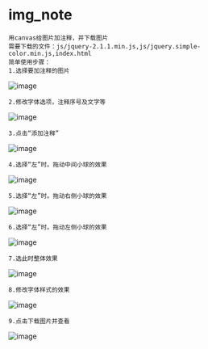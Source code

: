 # img_note
 	用canvas给图片加注释，并下载图片
 	需要下载的文件：js/jquery-2.1.1.min.js,js/jquery.simple-color.min.js,index.html
 	简单使用步骤：
 	1.选择要加注释的图片
 ![image](https://github.com/sxlcjqq/img_note/blob/master/img/1.png)
 
	2.修改字体选项，注释序号及文字等
 ![image](https://github.com/sxlcjqq/img_note/blob/master/img/2.png)
 
 	3.点击“添加注释”
 ![image](https://github.com/sxlcjqq/img_note/blob/master/img/3.png)
 
 	4.选择“左”时。拖动中间小球的效果
 ![image](https://github.com/sxlcjqq/img_note/blob/master/img/4.png)
 
 	5.选择“左”时。拖动右侧小球的效果
 ![image](https://github.com/sxlcjqq/img_note/blob/master/img/5.png)
 
 	6.选择“左”时。拖动左侧小球的效果
![image](https://github.com/sxlcjqq/img_note/blob/master/img/6.png)

 	7.选此时整体效果
![image](https://github.com/sxlcjqq/img_note/blob/master/img/7.png)

 	8.修改字体样式的效果
![image](https://github.com/sxlcjqq/img_note/blob/master/img/8.png)

 	9.点击下载图片并查看
![image](https://github.com/sxlcjqq/img_note/blob/master/img/9.png)
